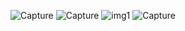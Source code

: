 ![Capture](https://user-images.githubusercontent.com/88095232/147112575-43b5b139-fe67-4c37-b747-e67867df7585.PNG)
![Capture](https://user-images.githubusercontent.com/88095232/147100991-c08be970-eb39-4469-b5bf-84078c0104b1.PNG)
![img1](https://user-images.githubusercontent.com/88095232/147087112-74d3bb3f-749a-4d36-83fc-a84f7536a83e.PNG)
![Capture](https://user-images.githubusercontent.com/88095232/147100567-3c6e4dd6-1d52-4afc-a7d3-7c9d309c87ae.PNG)
